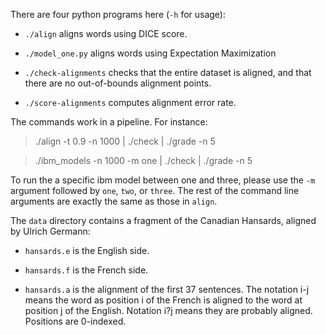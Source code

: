 There are four python programs here (`-h` for usage):

- `./align` aligns words using DICE score.

- `./model_one.py` aligns words using Expectation Maximization

- `./check-alignments` checks that the entire dataset is aligned, and
  that there are no out-of-bounds alignment points.

- `./score-alignments` computes alignment error rate.

The commands work in a pipeline. For instance:

   > ./align -t 0.9 -n 1000 | ./check | ./grade -n 5

   > ./ibm_models -n 1000 -m one | ./check | ./grade -n 5

To run the a specific ibm model between one and three, please use
the `-m` argument followed by `one`, `two`, or `three`. The rest 
of the command line arguments are exactly the same as those in 
`align`. 

The `data` directory contains a fragment of the Canadian Hansards,
aligned by Ulrich Germann:

- `hansards.e` is the English side.

- `hansards.f` is the French side.

- `hansards.a` is the alignment of the first 37 sentences. The 
  notation i-j means the word as position i of the French is 
  aligned to the word at position j of the English. Notation 
  i?j means they are probably aligned. Positions are 0-indexed.
